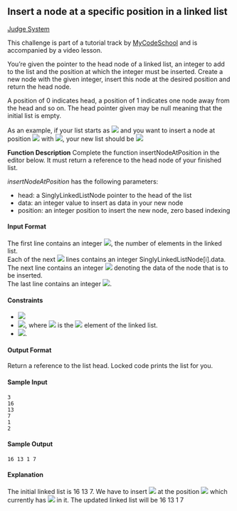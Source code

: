 ## Insert a node at a specific position in a linked list

[Judge System](https://www.hackerrank.com/challenges/insert-a-node-at-a-specific-position-in-a-linked-list/problem)

This challenge is part of a tutorial track by [MyCodeSchool](https://www.youtube.com/user/mycodeschool) and is accompanied by a video lesson.

You’re given the pointer to the head node of a linked list, an integer to add to the list and the position at which the integer must be inserted. Create a new node with the given integer, insert this node at the desired position and return the head node.

A position of 0 indicates head, a position of 1 indicates one node away from the head and so on. The head pointer given may be null meaning that the initial list is empty.

As an example, if your list starts as <img src="https://latex.codecogs.com/svg.latex?\Large&space;1\rightarrow{2}\rightarrow{3}"> and you want to insert a node at position <img src="https://latex.codecogs.com/svg.latex?\Large&space;2"> with <img src="https://latex.codecogs.com/svg.latex?\Large&space;data=4">, your new list should be <img src="https://latex.codecogs.com/svg.latex?\Large&space;1\rightarrow{2}\rightarrow{4}\rightarrow{3}">

**Function Description** Complete the function insertNodeAtPosition in the editor below. It must return a reference to the head node of your finished list.

*insertNodeAtPosition* has the following parameters:

- head: a SinglyLinkedListNode pointer to the head of the list
- data: an integer value to insert as data in your new node
- position: an integer position to insert the new node, zero based indexing

#### Input Format

The first line contains an integer <img src="https://latex.codecogs.com/svg.latex?\Large&space;n">, the number of elements in the linked list.<br>
Each of the next <img src="https://latex.codecogs.com/svg.latex?\Large&space;n"> lines contains an integer SinglyLinkedListNode[i].data.<br>
The next line contains an integer <img src="https://latex.codecogs.com/svg.latex?\Large&space;data"> denoting the data of the node that is to be inserted.<br>
The last line contains an integer <img src="https://latex.codecogs.com/svg.latex?\Large&space;position">.

#### Constraints
- <img src="https://latex.codecogs.com/svg.latex?\Large&space;1\le{n}\le{1000}">
- <img src="https://latex.codecogs.com/svg.latex?\Large&space;1\le{SinglyLinkedListNode[i].data}\le{1000}">, where <img src="https://latex.codecogs.com/svg.latex?\Large&space;SinglyLinkedListNode[i]"> is the <img src="https://latex.codecogs.com/svg.latex?\Large&space;i^{th}"> element of the linked list.<br>
- <img src="https://latex.codecogs.com/svg.latex?\Large&space;1\le{position}\le{n}">.

#### Output Format

Return a reference to the list head. Locked code prints the list for you.

#### Sample Input
```
3
16
13
7
1
2
```
#### Sample Output
```
16 13 1 7
```
#### Explanation

The initial linked list is 16 13 7. We have to insert <img src="https://latex.codecogs.com/svg.latex?\Large&space;1"> at the position <img src="https://latex.codecogs.com/svg.latex?\Large&space;2"> which currently has <img src="https://latex.codecogs.com/svg.latex?\Large&space;7"> in it. The updated linked list will be 16 13 1 7
